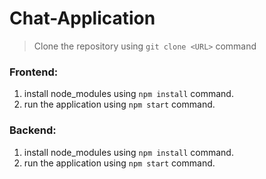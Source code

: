 # Chat-Application

> Clone the repository using `git clone <URL>` command
### Frontend:
1. install node_modules using `npm install` command.
2. run the application using `npm start` command.

### Backend:
1. install node_modules using `npm install` command.
2. run the application using `npm start` command.
